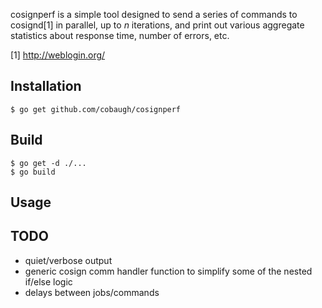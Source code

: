 cosignperf is a simple tool designed to send a series of commands to cosignd[1] in parallel, up to *n* iterations, and print out various aggregate statistics about response time, number of errors, etc.

[1] http://weblogin.org/

## Installation
`$ go get github.com/cobaugh/cosignperf`

## Build
```
$ go get -d ./...
$ go build
```

## Usage

## TODO
* quiet/verbose output
* generic cosign comm handler function to simplify some of the nested if/else logic
* delays between jobs/commands
